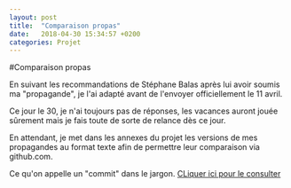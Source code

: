 ```yaml
---
layout: post
title:  "Comparaison propas"
date:   2018-04-30 15:34:57 +0200
categories: Projet
---
```


#Comparaison propas

En suivant les recommandations de Stéphane Balas après lui avoir soumis ma "propagande", je l'ai adapté avant de l'envoyer officiellement le 11 avril.

Ce jour le 30, je n'ai toujours pas de réponses, les vacances auront jouée sûrement mais je fais toute de sorte de relance dès ce jour.

En attendant, je met dans les annexes du projet les versions de mes propagandes au format texte afin de permettre leur comparaison via github.com.

Ce qu'on appelle un "commit" dans le jargon. [CLiquer ici pour le consulter](https://github.com/stephmnt/at-ratp/commit/715b159048c0d5624498e9757057582034243e36?diff=split)
